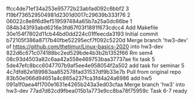 
ffcc4de71ef34a253e95772b23abfad092c6bbf2 3 
f19bf736529504981d2301d0017c29639b333f76 2 
06022c8e8f6d9ef519597484a65b7a25a0dc66be 1 
084b343f93abd6216e3fd67f03f1891f673cdcc4 Add Makefile 
30e154f7802d11cb44bd0dd224c01ffeecda3193 Initial commit 
b72105f386a8717b40fbe52295ecf7f092c5220d Merge branch 'hw3-dev' of https://github.com/thetimur/Linux-basics-2020 into hw3-dev 
822d6c671c074188bc2ed529bde4b3b2b1352f66 Rm sem4 
08c93d4503a82c6aa42a558e469753baa37737ae fix task 5 
5de47efc8bcc6047707b9af5ee4e958054f2a502 add task for seminar 5 
4c7dfd62e189983aa852578fad31537df9b33e7b Pull from original repo 
83b50e066d94651a4c865a237fca3fd4a24a6986 add hw5 
091a1f0aea4f1700e1631e4265b243a3ed03cfaa Merge branch 'hw3' into hw3-dev 
77ad7d62cd9fbea015b1a773e9cc8ba78f75959c Task 6-7 ready 










































































































